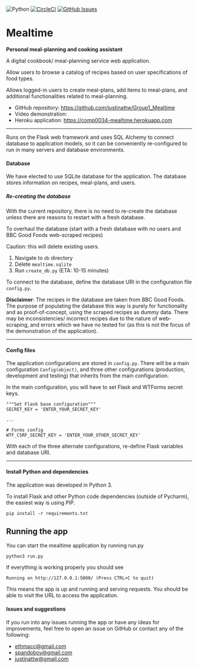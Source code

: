 ![Python](https://img.shields.io/badge/python-v3.7-blue.svg)
[![CircleCI](https://circleci.com/gh/justinattw/Group1_Mealtime.svg?style=shield)](https://circleci.com/gh/justinattw/Group1_Mealtime)
[![GitHub Issues](https://img.shields.io/github/issues/anfederico/flaskex.svg)](https://github.com/justinattw/Group1_Mealtime/issues)

# Mealtime

**Personal meal-planning and cooking assistant**

A digital cookbook/ meal-planning service web application.

Allow users to browse a catalog of recipes based on user specifications of food types.

Allows logged-in users to create meal-plans, add items to meal-plans, and additional functionalities related to meal-planning.

- GitHub repository: https://github.com/justinattw/Group1_Mealtime
- Video demonstration:
- Heroku application: https://comp0034-mealtime.herokuapp.com

---

Runs on the Flask web framework and uses SQL Alchemy to connect database to application models, so it can be conveniently re-configured to run in many servers and database environments.

#### Database

We have elected to use SQLite database for the application. The database stores information on recipes, meal-plans, and users.

##### Re-creating the database

With the current repository, there is no need to re-create the database unless there are reasons to restart with a fresh database.

To overhaul the database (start with a fresh database with no users and BBC Good Foods web-scraped recipes)

Caution: this will delete existing users.

1. Navigate to `db` directory
2. Delete `mealtime.sqlite`
3. Run `create_db.py` (ETA: 10-15 minutes)

To connect to the database, define the database URI in the configuration file `config.py`.

**Disclaimer**: The recipes in the database are taken from BBC Good Foods. The purpose of populating the database this way is purely for functionality and as proof-of-concept, using the scraped recipes as dummy data. There may be inconsistencies/ incorrect recipes due to the nature of web-scraping, and errors which we have no tested for (as this is not the focus of the demonstration of the application).

___

#### Config files

The application configurations are stored in `config.py`. There will be a main configuration `Config(object)`, and three other configurations (production, development and testing) that inherits from the main configuration.

In the main configuration, you will have to set Flask and WTForms secret keys.

    """Set Flask base configuration"""
    SECRET_KEY = 'ENTER_YOUR_SECRET_KEY'
    
    ...

    # Forms config
    WTF_CSRF_SECRET_KEY = 'ENTER_YOUR_OTHER_SECRET_KEY'

With each of the three alternate configurations, re-define Flask variables and database URI.

___

#### Install Python and dependencies

The application was developed in Python 3.

To install Flask and other Python code dependencies (outside of Pycharm), the easiest way is using PIP.

`pip install -r requirements.txt`


## Running the app

You can start the mealtime application by running run.py

`python3 run.py`

If everything is working properly you should see

`Running on http://127.0.0.1:5000/ (Press CTRL+C to quit)`

This means the app is up and running and serving requests. You should be able to visit the URL to access the application.


#### Issues and suggestions

If you run into any issues running the app or have any ideas for improvements, feel free to open an issue on GitHub or contact any of the following:

- ethmacc@gmail.com
- spandoboy@gmail.com
- justinattw@gmail.com